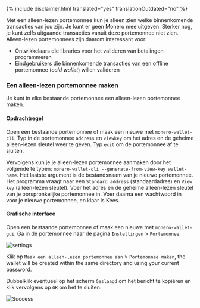 {% include disclaimer.html translated="yes" translationOutdated="no" %}

Met een alleen-lezen portemonnee kun je alleen zien welke binnenkomende transacties van jou zijn. Je kunt er geen Monero mee uitgeven. Sterker nog, je kunt zelfs uitgaande transacties vanuit deze portemonnee niet zien. Alleen-lezen portemonnees zijn daarom interessant voor:

* Ontwikkelaars die libraries voor het valideren van betalingen programmeren
* Eindgebruikers die binnenkomende transacties van een offline portemonnee (*cold wallet*) willen valideren

### Een alleen-lezen portemonnee maken

Je kunt in elke bestaande portemonnee een alleen-lezen portemonnee maken.

#### Opdrachtregel

Open een bestaande portemonnee of maak een nieuwe met `monero-wallet-cli`. Typ in de portemonnee `address` en `viewkey` om het adres en de geheime alleen-lezen sleutel weer te geven. Typ `exit` om de portemonnee af te sluiten.

Vervolgens kun je je alleen-lezen portemonnee aanmaken door het volgende te typen: `monero-wallet-cli --generate-from-view-key wallet-name`. Het laatste argument is de bestandsnaam van je nieuwe portemonnee. Het programma vraagt naar een `Standard address` (standaardadres) en `View key` (alleen-lezen sleutel). Voer het adres en de geheime alleen-lezen sleutel van je oorspronkelijke portemonnee in. Voer daarna een wachtwoord in voor je nieuwe portemonnee, en klaar is Kees.

#### Grafische interface

Open een bestaande portemonnee of maak een nieuwe met `monero-wallet-gui`. Ga in de portemonnee naar de pagina `Instellingen` > `Portemonnee`:

![settings](png/view-only/settings.png)

Klik op `Maak een alleen-lezen portemonnee aan` > `Portemonnee maken`, the wallet will be created within the same directory and using your current password.

Dubbelklik eventueel op het scherm `Geslaagd` om het bericht te kopiëren en klik vervolgens op `OK` om het te sluiten:

![Success](png/view-only/Success.png)

